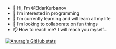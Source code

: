 - 👋 Hi, I’m @EldarKurbanov
- 👀 I’m interested in programming
- 🌱 I’m currently learning and will learn all my life
- 💞️ I’m looking to collaborate on fun things
- 📫 How to reach me? I will reach you myself...

[![Anurag's GitHub stats](https://github-readme-stats.vercel.app/api?username=Eldar_Kurbanov)](https://github.com/anuraghazra/github-readme-stats)

<!---
EldarKurbanov/EldarKurbanov is a ✨ special ✨ repository because its `README.md` (this file) appears on your GitHub profile.
You can click the Preview link to take a look at your changes.
--->
